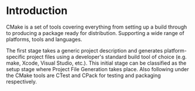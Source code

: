 # Introduction

CMake is a set of tools covering everything from setting up a build through to producing a package ready for distribution. Supporting a wide range of platforms, tools and languages.


The first stage takes a generic project description and generates platform-specific project files using a developer's standard build tool of choice (e.g. make, Xcode, Visual Studio, etc.). This initial stage can be classified as the setup stage where Project File Generation takes place. Also following under the CMake tools are CTest and CPack for testing and packaging respectively.

